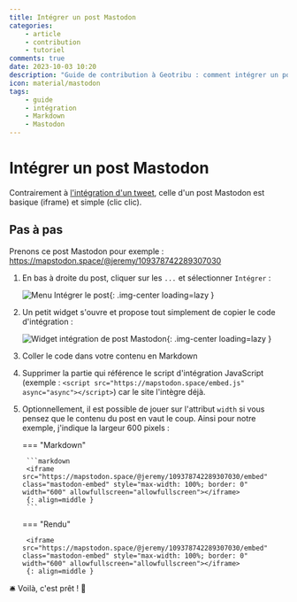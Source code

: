 ```yaml
---
title: Intégrer un post Mastodon
categories:
    - article
    - contribution
    - tutoriel
comments: true
date: 2023-10-03 10:20
description: "Guide de contribution à Geotribu : comment intégrer un post Mastodon dans un contenu en Markdown."
icon: material/mastodon
tags:
    - guide
    - intégration
    - Markdown
    - Mastodon
---
```


# Intégrer un post Mastodon

Contrairement à [l'intégration d'un tweet](./twitter.md), celle d'un post Mastodon est basique (iframe) et simple (clic clic).

## Pas à pas

Prenons ce post Mastodon pour exemple : <https://mapstodon.space/@jeremy/109378742289307030>

1. En bas à droite du post, cliquer sur les `...` et sélectionner `Intégrer` :

    ![Menu Intégrer le post](https://cdn.geotribu.fr/img/internal/contribution/mastodon/mastodon_embed_post_menu.webp){: .img-center loading=lazy }

1. Un petit widget s'ouvre et propose tout simplement de copier le code d'intégration :

    ![Widget intégration de post Mastodon](https://cdn.geotribu.fr/img/internal/contribution/mastodon/mastodon_embed_post_widget.webp){: .img-center loading=lazy }

1. Coller le code dans votre contenu en Markdown
1. Supprimer la partie qui référence le script d'intégration JavaScript (exemple : `<script src="https://mapstodon.space/embed.js" async="async"></script>`) car le site l'intègre déjà.
1. Optionnellement, il est possible de jouer sur l'attribut `width` si vous pensez que le contenu du post en vaut le coup. Ainsi pour notre exemple, j'indique la largeur 600 pixels :

    <!-- markdownlint-disable MD046 -->
    === "Markdown"

        ```markdown
        <iframe src="https://mapstodon.space/@jeremy/109378742289307030/embed" class="mastodon-embed" style="max-width: 100%; border: 0" width="600" allowfullscreen="allowfullscreen"></iframe>
        {: align=middle }
        ```

    === "Rendu"

        <iframe src="https://mapstodon.space/@jeremy/109378742289307030/embed" class="mastodon-embed" style="max-width: 100%; border: 0" width="600" allowfullscreen="allowfullscreen"></iframe>
        {: align=middle }
    <!-- markdownlint-enable MD046 -->

:bellhop_bell: Voilà, c'est prêt ! :tada:
